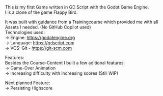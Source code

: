This is my first Game written in GD Script with the Godot Game Engine.  
I is a clone of the game Flappy Bird.  

It was built with guidance from a Trainingcourse which provided me with all Assets I needed. (No GitHub Copilot used)  
Technologies used:  
→ Engine: https://godotengine.org  
→ Language: https://gdscript.com  
→ VCS: Git - https://git-scm.com  

Features:  
Besides the Course-Content I built a few aditional features:  
  → Game-Over Animation  
  → Increasing difficulty with increasing scores (Still WIP)  
  
Next planned Feature:  
  → Persisting Highscore  
